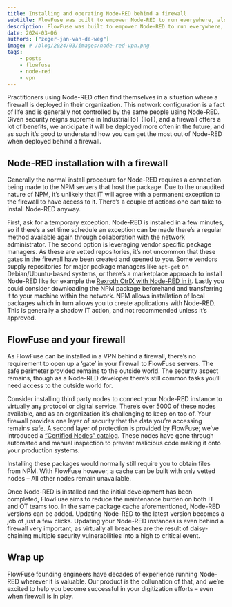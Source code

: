 ```yaml
---
title: Installing and operating Node-RED behind a firewall
subtitle: FlowFuse was built to empower Node-RED to run everywhere, also behind a firewall
description: FlowFuse was built to empower Node-RED to run everywhere, also behind a firewall
date: 2024-03-06
authors: ["zeger-jan-van-de-weg"]
image: # /blog/2024/03/images/node-red-vpn.png
tags:
    - posts
    - flowfuse
    - node-red
    - vpn
---
```


Practitioners using Node-RED often find themselves in a situation where a firewall
is deployed in their organization. This network configuration is a fact of life and is generally not controlled by the same people using Node-RED. Given security reigns supreme in Industrial IoT (IIoT), and a firewall offers a lot of benefits, we anticipate it will be deployed more often in the future, and as such it’s good to understand how you can get the most out of Node-RED when deployed behind a firewall.

## Node-RED installation with a firewall

Generally the normal install procedure for Node-RED requires a connection being made to the NPM servers that host the package. Due to the unaudited nature of NPM, it’s unlikely that IT will agree with a permanent exception to the firewall to have access to it. There’s a couple of actions one can take to install Node-RED anyway.

First, ask for a temporary exception. Node-RED is installed in a few minutes, so if there’s a set time schedule an exception can be made there’s a regular method available again through collaboration with the network administrator. The second option is leveraging vendor specific package managers. As these are vetted repositories, it’s not uncommon that these gates in the firewall have been created and opened to you. Some vendors supply repositories for major package managers like `apt-get` on Debian/Ubuntu-based systems, or there’s a marketplace approach to install Node-RED like for example the [Rexroth CtrlX with Node-RED in it](https://developer.community.boschrexroth.com/t5/Store-and-How-to/FlowFuse-Node-RED/ba-p/82135). Lastly you could consider downloading the NPM package beforehand and transferring it to your machine within the network. NPM allows installation of local packages which in turn allows you to create applications with Node-RED. This is generally a shadow IT action, and not recommended unless it’s approved.

## FlowFuse and your firewall

As FlowFuse can be installed in a VPN behind a firewall, there’s no requirement to open up a ‘gate’ in your firewall to FlowFuse servers. The safe perimeter provided remains to the outside world. The security aspect remains, though as a Node-RED developer there’s still common tasks you’ll need access to the outside world for.

Consider installing third party nodes to connect your Node-RED instance to virtually any protocol or digital service. There’s over 5000 of these nodes available, and as an organization it’s challenging to keep on top of. Your firewall provides one layer of security that the data you’re accessing remains safe. A second layer of protection is provided by FlowFuse; we’ve introduced a [“Certified Nodes” catalog](https://flowfuse.com/certified-nodes/). These nodes have gone through automated and manual inspection to prevent malicious code making it onto your production systems.

Installing these packages would normally still require you to obtain files from NPM. With FlowFuse however, a cache can be built with only vetted nodes – All other nodes remain unavailable.

Once Node-RED is installed and the initial development has been completed, FlowFuse aims to reduce the maintenance burden on both IT and OT teams too. In the same package cache aforementioned, Node-RED versions can be added. Updating Node-RED to the latest version becomes a job of just a few clicks. Updating your Node-RED instances is even behind a firewall very important, as virtually all breaches are the result of daisy-chaining multiple security vulnerabilities into a high to critical event.

## Wrap up

FlowFuse founding engineers have decades of experience running Node-RED wherever it is valuable. Our product is the collunation of that, and we’re excited to help you become successful in your digitization efforts – even when firewall is in play.
